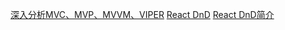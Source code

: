 [深入分析MVC、MVP、MVVM、VIPER](https://www.jianshu.com/p/2ad25e2769b5)
[React DnD](http://react-dnd.github.io/react-dnd/about)
[React DnD简介](https://segmentfault.com/a/1190000014723549?utm_source=tag-newest)
